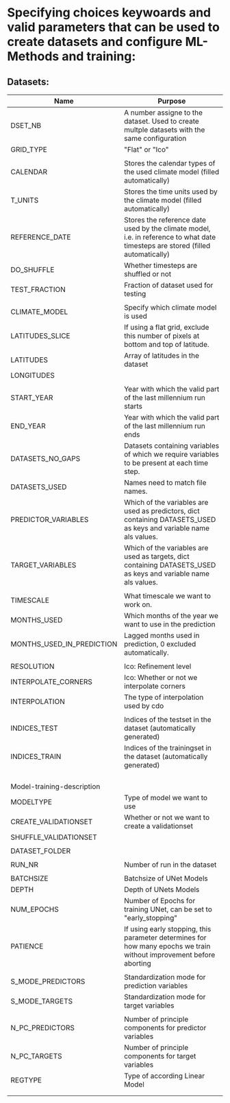 # Specifying choices keywoards and valid parameters that can be used to create datasets and configure ML-Methods and training:

## Datasets:

| Name                | Purpose                                                                                                             |
|----------------------------|---------------------------------------------------------------------------------------------------------------------|
| DSET_NB                    | A number assigne to the dataset. Used to create multple datasets with the same configuration                        |
| GRID_TYPE                  | "Flat" or "Ico"                                                                                                     |
|                            |                                                                                                                     |
| CALENDAR                   | Stores the calendar types of the used climate model (filled automatically)                                          |
| T_UNITS                    | Stores the time units used by the climate model (filled automatically)                                              |
| REFERENCE_DATE             | Stores the reference date used by the climate model, i.e. in reference to what date timesteps are stored (filled automatically)                                                                                                                                     |                                                                                                         
| DO_SHUFFLE                 | Whether timesteps are shuffled or not                                                                               |
| TEST_FRACTION              | Fraction of dataset used for testing                                                                                |
|                            |                                                                                                                     |
| CLIMATE_MODEL              | Specify which climate model is used                                                                                 |
| LATITUDES_SLICE            | If using a flat grid,  exclude this number of pixels at bottom and top of latitude.                                 |
| LATITUDES                  | Array of latitudes in the dataset                                                                                   |
| LONGITUDES                 |                                                                                                                     |
|                            |                                                                                                                     |
| START_YEAR                 | Year with which the valid part of the last millennium run starts                                                    |
| END_YEAR                   | Year with which the valid part of the last millennium run ends                                                      |
| DATASETS_NO_GAPS           | Datasets containing variables of which we require variables to be present at each time step.                        |
| DATASETS_USED              | Names need to match file names.                                                                                     |
| PREDICTOR_VARIABLES        | Which of the variables are used as predictors, dict containing DATASETS_USED as keys and variable name als values.  |
| TARGET_VARIABLES           | Which of the variables are used as targets, dict containing DATASETS_USED as keys and variable name als values.     |
|                            |                                                                                                                     |
| TIMESCALE                  | What timescale we want to work on.                                                                                  |
| MONTHS_USED                | Which months of the year we want to use in the prediction                                                           |
| MONTHS_USED_IN_PREDICTION  | Lagged months used in prediction, 0 excluded automatically.                                                         |
|                            |                                                                                                                     |
| RESOLUTION                 | Ico: Refinement level                                                                                               |
| INTERPOLATE_CORNERS        | Ico: Whether or not we interpolate corners                                                                          |
| INTERPOLATION              | The type of interpolation used by cdo                                                                               |
|                            |                                                                                                                     |
| INDICES_TEST               | Indices of the testset in the dataset (automatically generated)                                                     |
| INDICES_TRAIN              | Indices of the trainingset in the dataset (automatically generated)                                                 |
|                            |                                                                                                                     |
|                            |                                                                                                                     |
|                            |                                                                                                                     |
|                            |                                                                                                                     |
| Model-training-description |                                                                                                                     |
| MODELTYPE                  | Type of model we want to use                                                                                        |
| CREATE_VALIDATIONSET       | Whether or not we want to create a validationset                                                                    |
| SHUFFLE_VALIDATIONSET      |                                                                                                                     |
|                            |                                                                                                                     |
| DATASET_FOLDER             |                                                                                                                     |
|                            |                                                                                                                     |
| RUN_NR                     | Number of run in the dataset                                                                                        |
|                            |                                                                                                                     |
| BATCHSIZE                  | Batchsize of UNet Models                                                                                            |
| DEPTH                      | Depth of UNets Models                                                                                               |
| NUM_EPOCHS                 | Number of Epochs for training UNet, can be set to "early_stopping"                                                  |
| PATIENCE                   | If using early stopping, this parameter determines for how many epochs we train without improvement before aborting |
|                            |                                                                                                                     |
| S_MODE_PREDICTORS          | Standardization mode for prediction variables                                                                       |
| S_MODE_TARGETS             | Standardization mode for target variables                                                                           |
|                            |                                                                                                                     |
| N_PC_PREDICTORS            | Number of principle components for predictor variables                                                              |
| N_PC_TARGETS               | Number of principle components for target variables                                                                 |
| REGTYPE                    | Type of according Linear Model                                                                                      |
|                            |                                                                                                                     |
|                            |                                                                                                                     |


